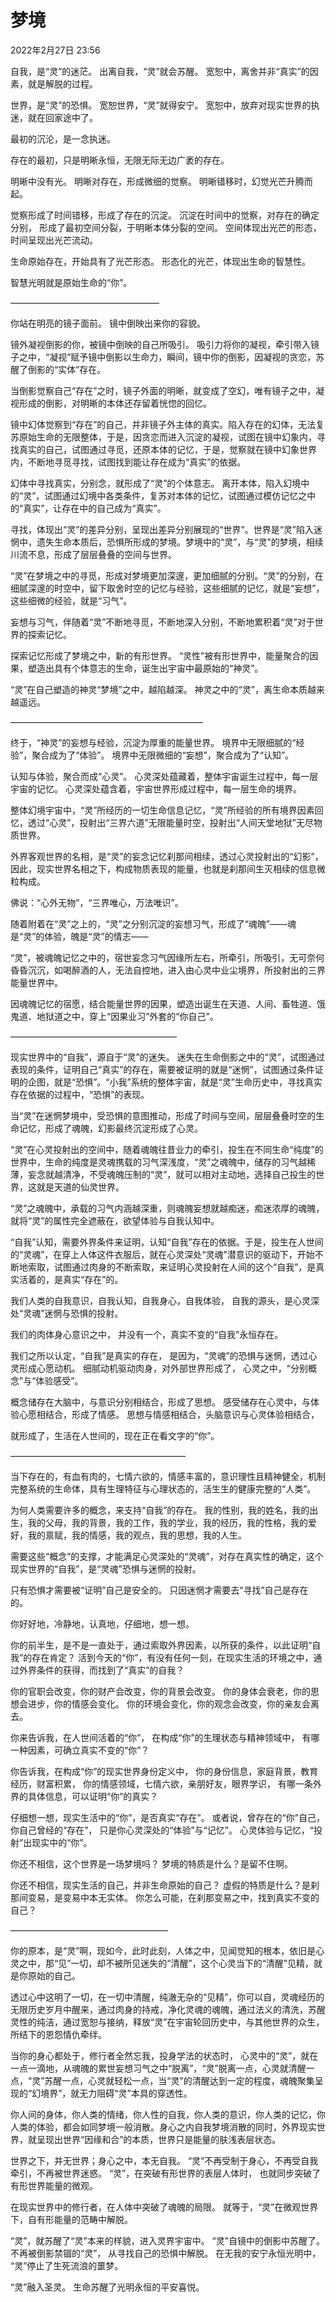 # 梦境

2022年2月27日 23:56

自我，是“灵”的迷茫。
出离自我，“灵”就会苏醒。
宽恕中，离舍并非“真实”的因素，就是解脱的过程。

世界，是“灵”的恐惧。
宽恕世界，“灵”就得安宁。
宽恕中，放弃对现实世界的执迷，就在回家途中了。

最初的沉沦，是一念执迷。

存在的最初，只是明晰永恒，无限无际无边广袤的存在。

明晰中没有光。
明晰对存在，形成微细的觉察。
明晰错移时，幻觉光芒升腾而起。

觉察形成了时间错移，形成了存在的沉淀。
沉淀在时间中的觉察，对存在的确定分别，
形成了最初空间分裂，于明晰本体分裂的空间。
空间体现出光芒的形态，时间呈现出光芒流动。

生命原始存在，开始具有了光芒形态。
形态化的光芒，体现出生命的智慧性。

智慧光明就是原始生命的“你”。

—————————————————

你站在明亮的镜子面前。
镜中倒映出来你的容貌。

镜外凝视倒影的你，被镜中倒映的自己所吸引。
吸引力将你的凝视，牵引带入镜子之中，“凝视”赋予镜中倒影以生命力，瞬间，镜中你的倒影，因凝视的贪恋，苏醒了倒影的“实体”存在。

当倒影觉察自己“存在”之时，镜子外面的明晰，就变成了空幻，唯有镜子之中，凝视形成的倒影，对明晰的本体还存留着恍惚的回忆。

镜中幻体觉察到“存在”的自己，并非镜子外主体的真实。陷入存在的幻体，无法复苏原始生命的无限整体，于是，因贪恋而进入沉淀的凝视，试图在镜中幻象内，寻找真实的自己，试图通过寻觅，还原本体的记忆，于是，觉察就在镜中幻象世界内，不断地寻觅寻找，试图找到能让存在成为“真实”的依据。

幻体中寻找真实，分别念，就形成了“灵”的个体意志。
离开本体，陷入幻境中的“灵”，试图通过幻境中各类条件，复苏对本体的记忆，试图通过模仿记忆之中的“真实”，让存在中的自己成为“真实”。

寻找，体现出“灵”的差异分别，呈现出差异分别展现的“世界”。世界是“灵”陷入迷惘中，遗失生命本质后，恐惧所形成的梦境。梦境中的“灵”，与“灵”的梦境，相续川流不息，形成了层层叠叠的空间与世界。

“灵”在梦境之中的寻觅，形成对梦境更加深邃，更加细腻的分别。“灵”的分别，在细腻深邃的时空中，留下取舍时空的记忆与经验，这些细腻的记忆，就是“妄想”，这些细微的经验，就是“习气”。

妄想与习气，伴随着“灵”不断地寻觅，不断地深入分别，不断地累积着“灵”对于世界的探索记忆。

探索记忆形成了梦境之中，新的有形世界。
“灵性”被有形世界中，能量聚合的因果，塑造出具有个体意志的生命，诞生出宇宙中最原始的“神灵”。

“灵”在自己塑造的神灵“梦境”之中，越陷越深。
神灵之中的“灵”，离生命本质越来越遥远。

——————————————————————

终于，“神灵”的妄想与经验，沉淀为厚重的能量世界。
境界中无限细腻的“经验”，聚合成为了“体验”。
境界中无限微细的“妄想”，聚合成为了“认知”。

认知与体验，聚合而成“心灵”。
心灵深处蕴藏着，整体宇宙诞生过程中，每一层宇宙的记忆。
心灵深处蕴含着，宇宙世界形成过程中，每一层生命的境界。

整体幻境宇宙中，“灵”所经历的一切生命信息记忆，“灵”所经验的所有境界因素回忆，透过“心灵”，投射出“三界六道”无限能量时空，投射出“人间天堂地狱”无尽物质世界。

外界客观世界的名相，是“灵”的妄念记忆刹那间相续，透过心灵投射出的“幻影”，因此，现实世界名相之下，构成物质表现的能量，也就是刹那间生灭相续的信息微粒构成。

佛说：“心外无物”，“三界唯心，万法唯识”。

随着附着在“灵”之上的，“灵”之分别沉淀的妄想习气，形成了“魂魄”——魂是“灵”的体验，魄是“灵”的情志——

“灵”，被魂魄记忆之中的，宿世妄念习气因缘所左右，所牵引，所吸引，无可奈何昏昏沉沉，如喝醉酒的人，无法自控地，进入由心灵中业尘境界，所投射出的三界能量世界中。

因魂魄记忆的宿愿，结合能量世界的因果，塑造出诞生在天道、人间、畜牲道、饿鬼道、地狱道之中，穿上“因果业习”外套的“你自己”。

———————————————————

现实世界中的“自我”，源自于“灵”的迷失。
迷失在生命倒影之中的“灵”，试图通过表现的条件，证明自己“真实”的存在，需要被证明的就是“迷惘”，试图通过条件证明的企图，就是“恐惧”。“小我”系统的整体宇宙，就是“灵”生命历史中，寻找真实存在依据的过程中，“恐惧”的表现。

当“灵”在迷惘梦境中，受恐惧的意图推动，形成了时间与空间，层层叠叠时空的生命记忆，形成了魂魄，幻影最终沉淀形成了心灵。

“灵”在心灵投射出的空间中，随着魂魄往昔业力的牵引，投生在不同生命“纯度”的世界中，生命的纯度是灵魂携载的习气深浅度，“灵”之魂魄中，储存的习气越稀薄，妄念就越清净，不受魂魄压制的“灵”，就可以相对主动地，选择自己投生的世界，这就是天道的仙灵世界。

“灵”之魂魄中，承载的习气内涵越深重，则魂魄妄想就越痴迷，痴迷浓厚的魂魄，就将“灵”的属性完全遮蔽在，欲望体验与自我认知中。

“自我”认知，需要外界条件来证明，认知“自我”存在的依据。于是，投生在人世间的“灵魂”，在穿上人体这件衣服后，就在心灵深处“灵魂”潜意识的驱动下，开始不断地索取，试图通过肉身的不断索取，来证明心灵投射在人间的这个“自我”，是真实活着的，是真实“存在”的。

我们人类的自我意识，自我认知，自我身心，自我体验，
自我的源头，是心灵深处“灵魂”迷惘与恐惧的投射。

我们的肉体身心意识之中，
并没有一个，真实不变的“自我”永恒存在。

我们之所以认定，“自我”是真实的存在，
是因为，“灵魂”的恐惧与迷惘，透过心灵形成心愿动机。
细腻动机驱动肉身，对外部世界形成了，
心灵之中，“分别概念”与“体验感受”。

概念储存在大脑中，与意识分别相结合，形成了思想。
感受储存在心灵中，与体验心愿相结合，形成了情感。
思想与情感相结合，头脑意识与心灵体验相结合，

就形成了，生活在人世间的，现在正在看文字的“你”。

————————————————————

当下存在的，有血有肉的，七情六欲的，情感丰富的，意识理性且精神健全，机制完整系统的生命体，具有生理特征与心理状态的，活生生的健康完整的“人类”。

为何人类需要许多的概念，来支持“自我”的存在。
我的性别，我的姓名，我的出生，我的父母，我的背景，我的工作，我的学业，我的经历，我的性格，我的爱好，我的禀赋，我的情感，我的观点，我的思想，我的人生。

需要这些“概念”的支撑，才能满足心灵深处的“灵魂”，对存在真实性的确定，这个现实世界的“自我”，是“灵魂”恐惧与迷惘的投射。

只有恐惧才需要被“证明”自己是安全的。
只因迷惘才需要去“寻找”自己是存在的。

你好好地，冷静地，认真地，仔细地，想一想。

你的前半生，是不是一直处于，通过索取外界因素，以所获的条件，以此证明“自我”的存在肯定？
活到今天的“你”，有没有任何一刻，在现实生活的环境之中，通过外界条件的获得，而找到了“真实”的自我？

你的官职会改变，你的财产会改变，你的背景会改变。
你的身体会衰老，你的思想会进步，你的情感会变化。
你的环境会变化，你的观念会改变，你的亲友会离去。

你来告诉我，在人世间活着的“你”，
在构成“你”的生理状态与精神领域中，
有哪一种因素，可确立真实不变的“你”？

你告诉我，在构成“你”的现实世界身份定义中，
你的身份信息，家庭背景，教育经历，财富积累，
你的情感领域，七情六欲，亲朋好友，眼界学识，
有哪一条外界的具体信息，可以证明“你”的真实？

仔细想一想，现实生活中的“你”，是否真实“存在”。
或者说，曾存在的“你”自己，你自己曾经的“存在”，
只是你心灵深处的“体验”与“记忆”。
心灵体验与记忆，“投射”出现实中的“你”。

你还不相信，这个世界是一场梦境吗？
梦境的特质是什么？是留不住啊。

你还不相信，现实生活的自己，并非生命原始的自己？
虚假的特质是什么？是刹那间变易，是变易中本无实体。
你怎么可能，在刹那变易之中，找到真实不变的自己？

——————————————————

你的原本，是“灵”啊，现如今，此时此刻，人体之中，见闻觉知的根本，依旧是心灵之中，那“见”一切，却不被所见迷失的“清醒”，这个心灵当下的“清醒”见精，就是你原始的自己。

透过心中这明了一切，在一切中清醒，纯澈无杂的“见精”，你可以自，灵魂经历的无限历史岁月中醒来，通过肉身的持戒，净化灵魂的魂魄，通过法义的清洗，苏醒灵性的纯洁，通过宽恕与接纳，释放“灵”在宇宙轮回历史中，与其他世界的众生，所结下的恩怨情仇牵绊。

当你的身心都处于，修行者全然忘我，投身学法的状态时，
心灵中的“灵”，就在一点一滴地，从魂魄的累世妄想习气之中“脱离”，“灵”脱离一点，心灵就清醒一点，“灵”苏醒一点，心灵就轻松一点，当“灵”的清醒达到一定的程度，魂魄聚集呈现的“幻境界”，就无力阻碍“灵”本具的穿透性。

你人间的身体，你人类的情绪，你人性的自我，你人类的意识，你人类的记忆，你人类的体验，都会如同梦境一般消散。身心之内自我梦境消散的同时，外界现实世界，就呈现出世界“因缘和合”的本质，世界只是能量的肤浅表层状态。

世界之下，并无世界；身心之中，本无自我。
“灵”不再受制于身心，不再受自我牵引，不再被世界迷惑。
“灵”，在突破有形世界的表层人体时，
也就同步突破了有形世界能量的微观。

在现实世界中的修行者，在人体中突破了魂魄的局限。
就等于，“灵”在微观世界下，自有形能量的范畴中解脱。

“灵”，就苏醒了“灵”本来的样貌，进入灵界宇宙中。
“灵”自镜中的倒影中苏醒了。
不再被倒影禁锢的“灵”，
从寻找自己的恐惧中解脱。
在无我的安宁永恒光明中，
“灵”停止了生死流浪的噩梦。

“灵”融入圣灵。
生命苏醒了光明永恒的平安喜悦。


